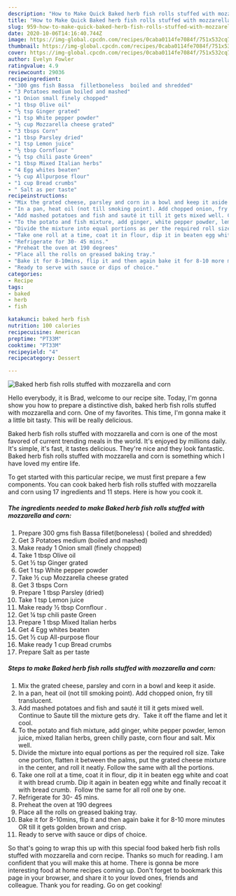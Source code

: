 ```yaml
---
description: "How to Make Quick Baked herb fish rolls stuffed with mozzarella and corn"
title: "How to Make Quick Baked herb fish rolls stuffed with mozzarella and corn"
slug: 959-how-to-make-quick-baked-herb-fish-rolls-stuffed-with-mozzarella-and-corn
date: 2020-10-06T14:16:40.744Z
image: https://img-global.cpcdn.com/recipes/0caba0114fe7084f/751x532cq70/baked-herb-fish-rolls-stuffed-with-mozzarella-and-corn-recipe-main-photo.jpg
thumbnail: https://img-global.cpcdn.com/recipes/0caba0114fe7084f/751x532cq70/baked-herb-fish-rolls-stuffed-with-mozzarella-and-corn-recipe-main-photo.jpg
cover: https://img-global.cpcdn.com/recipes/0caba0114fe7084f/751x532cq70/baked-herb-fish-rolls-stuffed-with-mozzarella-and-corn-recipe-main-photo.jpg
author: Evelyn Fowler
ratingvalue: 4.9
reviewcount: 29036
recipeingredient:
- "300 gms fish Bassa  filletboneless  boiled and shredded"
- "3 Potatoes medium boiled and mashed"
- "1 Onion small finely chopped"
- "1 tbsp Olive oil"
- "½ tsp Ginger grated"
- "1 tsp White pepper powder"
- "½ cup Mozzarella cheese grated"
- "3 tbsps Corn"
- "1 tbsp Parsley dried"
- "1 tsp Lemon juice"
- "½ tbsp Cornflour "
- "¼ tsp chili paste Green"
- "1 tbsp Mixed Italian herbs"
- "4 Egg whites beaten"
- "½ cup Allpurpose flour"
- "1 cup Bread crumbs"
- " Salt as per taste"
recipeinstructions:
- "Mix the grated cheese, parsley and corn in a bowl and keep it aside."
- "In a pan, heat oil (not till smoking point). Add chopped onion, fry till translucent."
- "Add mashed potatoes and fish and sauté it till it gets mixed well. Continue to Saute till the mixture gets dry.  Take it off the flame and let it cool."
- "To the potato and fish mixture, add ginger, white pepper powder, lemon juice, mixed Italian herbs, green chilly paste, corn flour and salt. Mix well."
- "Divide the mixture into equal portions as per the required roll size. Take one portion, flatten it between the palms, put the grated cheese mixture in the center, and roll it neatly. Follow the same with all the portions."
- "Take one roll at a time, coat it in flour, dip it in beaten egg white and coat it with bread crumb. Dip it again in beaten egg white and finally recoat it with bread crumb.  Follow the same for all roll one by one."
- "Refrigerate for 30- 45 mins."
- "Preheat the oven at 190 degrees"
- "Place all the rolls on greased baking tray."
- "Bake it for 8-10mins, flip it and then again bake it for 8-10 more minutes OR till it gets golden brown and crisp."
- "Ready to serve with sauce or dips of choice."
categories:
- Recipe
tags:
- baked
- herb
- fish

katakunci: baked herb fish 
nutrition: 100 calories
recipecuisine: American
preptime: "PT33M"
cooktime: "PT33M"
recipeyield: "4"
recipecategory: Dessert

---
```



![Baked herb fish rolls stuffed with mozzarella and corn](https://img-global.cpcdn.com/recipes/0caba0114fe7084f/751x532cq70/baked-herb-fish-rolls-stuffed-with-mozzarella-and-corn-recipe-main-photo.jpg)

Hello everybody, it is Brad, welcome to our recipe site. Today, I'm gonna show you how to prepare a distinctive dish, baked herb fish rolls stuffed with mozzarella and corn. One of my favorites. This time, I'm gonna make it a little bit tasty. This will be really delicious.



Baked herb fish rolls stuffed with mozzarella and corn is one of the most favored of current trending meals in the world. It's enjoyed by millions daily. It's simple, it's fast, it tastes delicious. They're nice and they look fantastic. Baked herb fish rolls stuffed with mozzarella and corn is something which I have loved my entire life.


To get started with this particular recipe, we must first prepare a few components. You can cook baked herb fish rolls stuffed with mozzarella and corn using 17 ingredients and 11 steps. Here is how you cook it.

<!--inarticleads1-->

##### The ingredients needed to make Baked herb fish rolls stuffed with mozzarella and corn:

1. Prepare 300 gms fish Bassa  fillet(boneless) ( boiled and shredded)
1. Get 3 Potatoes medium (boiled and mashed)
1. Make ready 1 Onion small (finely chopped)
1. Take 1 tbsp Olive oil
1. Get ½ tsp Ginger grated
1. Get 1 tsp White pepper powder
1. Take ½ cup Mozzarella cheese grated
1. Get 3 tbsps Corn
1. Prepare 1 tbsp Parsley (dried)
1. Take 1 tsp Lemon juice
1. Make ready ½ tbsp Cornflour .
1. Get ¼ tsp chili paste Green
1. Prepare 1 tbsp Mixed Italian herbs
1. Get 4 Egg whites beaten
1. Get ½ cup All-purpose flour
1. Make ready 1 cup Bread crumbs
1. Prepare  Salt as per taste




<!--inarticleads2-->

##### Steps to make Baked herb fish rolls stuffed with mozzarella and corn:

1. Mix the grated cheese, parsley and corn in a bowl and keep it aside.
1. In a pan, heat oil (not till smoking point). Add chopped onion, fry till translucent.
1. Add mashed potatoes and fish and sauté it till it gets mixed well. Continue to Saute till the mixture gets dry.  Take it off the flame and let it cool.
1. To the potato and fish mixture, add ginger, white pepper powder, lemon juice, mixed Italian herbs, green chilly paste, corn flour and salt. Mix well.
1. Divide the mixture into equal portions as per the required roll size. Take one portion, flatten it between the palms, put the grated cheese mixture in the center, and roll it neatly. Follow the same with all the portions.
1. Take one roll at a time, coat it in flour, dip it in beaten egg white and coat it with bread crumb. Dip it again in beaten egg white and finally recoat it with bread crumb.  Follow the same for all roll one by one.
1. Refrigerate for 30- 45 mins.
1. Preheat the oven at 190 degrees
1. Place all the rolls on greased baking tray.
1. Bake it for 8-10mins, flip it and then again bake it for 8-10 more minutes OR till it gets golden brown and crisp.
1. Ready to serve with sauce or dips of choice.




So that's going to wrap this up with this special food baked herb fish rolls stuffed with mozzarella and corn recipe. Thanks so much for reading. I am confident that you will make this at home. There is gonna be more interesting food at home recipes coming up. Don't forget to bookmark this page in your browser, and share it to your loved ones, friends and colleague. Thank you for reading. Go on get cooking!
